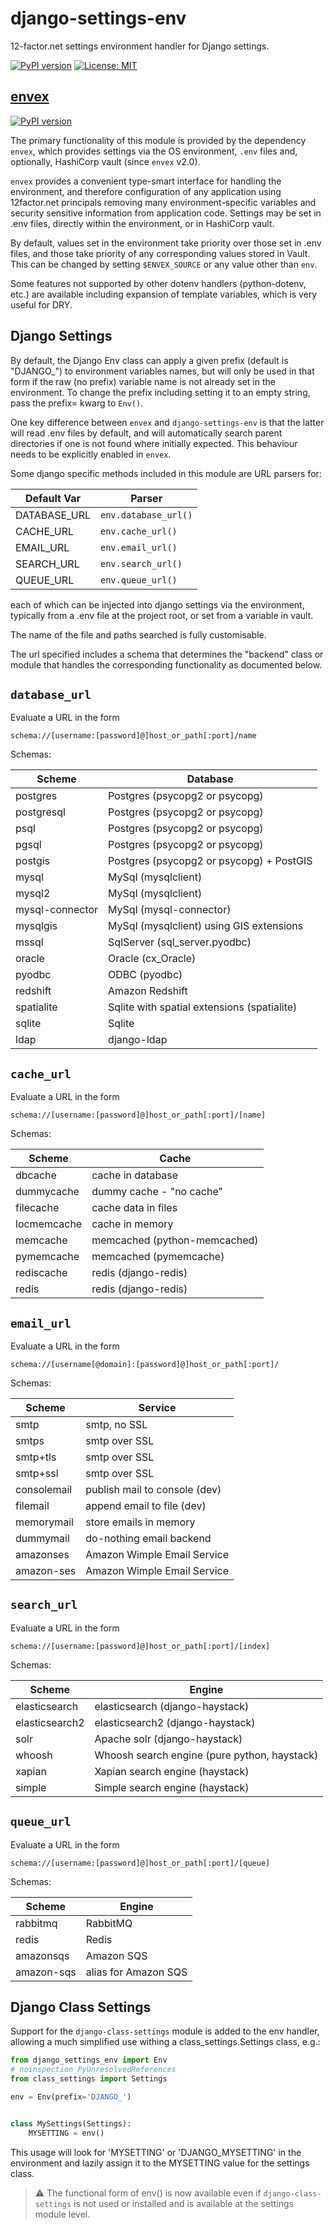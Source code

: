 # django-settings-env

12-factor.net settings environment handler for Django settings.

[![PyPI version](https://badge.fury.io/py/django-settings-env.svg)](https://badge.fury.io/py/django-settings-env)
[![License: MIT](https://img.shields.io/badge/License-MIT-green.svg)](https://opensource.org/licenses/MIT)

## [envex](https://pypi.org/envex)

[![PyPI version](https://badge.fury.io/py/envex.svg)](https://badge.fury.io/py/envex)

The primary functionality of this module is provided by the dependency `envex`,
which provides settings via the OS environment, `.env` files and, optionally,
HashiCorp vault (since `envex` v2.0).

`envex` provides a convenient type-smart interface for handling the environment, and therefore
configuration of any application using 12factor.net principals removing many environment-specific
variables and security sensitive information from application code.
Settings may be set in .env files, directly within the environment, or in HashiCorp vault.

By default, values set in the environment take priority over those set in .env files, and
those take priority of any corresponding values stored in Vault.
This can be changed by setting `$ENVEX_SOURCE` or any value other than `env`.

Some features not supported by other dotenv handlers (python-dotenv, etc.) are available
including expansion of template variables, which is very useful for DRY.

## Django Settings

By default, the Django Env class can apply a given prefix (default is "DJANGO_")
to environment variables names, but will only be used in that form if the raw (no prefix)
variable name is not already set in the environment.
To change the prefix including setting it to an empty string, pass the prefix= kwarg to `Env()`.

One key difference between `envex` and `django-settings-env` is that the latter will read .env files
by default, and will automatically search parent directories if one is not found where initially expected.
This behaviour needs to be explicitly enabled in `envex`.

Some django specific methods included in this module are URL parsers for:

| Default Var  | Parser               |
|--------------|----------------------|
| DATABASE_URL | `env.database_url()` |
| CACHE_URL    | `env.cache_url()`    |
| EMAIL_URL    | `env.email_url()`    |
| SEARCH_URL   | `env.search_url()`   |
| QUEUE_URL    | `env.queue_url()`    |

each of which can be injected into django settings via the environment, typically
from a .env file at the project root, or set from a variable in vault.

The name of the file and paths searched is fully customisable.

The url specified includes a schema that determines the "backend" class or module
that handles the corresponding functionality as documented below.

## `database_url`

Evaluate a URL in the form

```
schema://[username:[password]@]host_or_path[:port]/name
```

Schemas:

| Scheme          | Database                                    |
|-----------------|---------------------------------------------|
| postgres        | Postgres (psycopg2 or psycopg)              |
| postgresql      | Postgres (psycopg2 or psycopg)              |
| psql            | Postgres (psycopg2 or psycopg)              |
| pgsql           | Postgres (psycopg2 or psycopg)              |
| postgis         | Postgres (psycopg2 or psycopg) + PostGIS    |
| mysql           | MySql (mysqlclient)                         |
| mysql2          | MySql (mysqlclient)                         |
| mysql-connector | MySql (mysql-connector)                     |
| mysqlgis        | MySql (mysqlclient) using GIS extensions    |
| mssql           | SqlServer (sql_server.pyodbc)               |
| oracle          | Oracle (cx_Oracle)                          |
| pyodbc          | ODBC (pyodbc)                               |
| redshift        | Amazon Redshift                             |
| spatialite      | Sqlite with spatial extensions (spatialite) |
| sqlite          | Sqlite                                      |
| ldap            | django-ldap                                 |

## `cache_url`

Evaluate a URL in the form

```
schema://[username:[password]@]host_or_path[:port]/[name]
```

Schemas:

| Scheme      | Cache                        |
|-------------|------------------------------|
| dbcache     | cache in database            |
| dummycache  | dummy cache - "no cache"     |
| filecache   | cache data in files          |
| locmemcache | cache in memory              |
| memcache    | memcached (python-memcached) |
| pymemcache  | memcached (pymemcache)       |
| rediscache  | redis (django-redis)         |
| redis       | redis (django-redis)         |

## `email_url`

Evaluate a URL in the form

```
schema://[username[@domain]:[password]@]host_or_path[:port]/
```

Schemas:

| Scheme      | Service                       |
|-------------|-------------------------------|
| smtp        | smtp, no SSL                  |
| smtps       | smtp over SSL                 |
| smtp+tls    | smtp over SSL                 |
| smtp+ssl    | smtp over SSL                 |
| consolemail | publish mail to console (dev) |
| filemail    | append email to file (dev)    |
| memorymail  | store emails in memory        |
| dummymail   | do-nothing email backend      |
| amazonses   | Amazon Wimple Email Service   |
| amazon-ses  | Amazon Wimple Email Service   |

## `search_url`

Evaluate a URL in the form

```
schema://[username:[password]@]host_or_path[:port]/[index]
```

Schemas:

| Scheme         | Engine                                       |
|----------------|----------------------------------------------|
| elasticsearch  | elasticsearch (django-haystack)              |
| elasticsearch2 | elasticsearch2 (django-haystack)             |
| solr           | Apache solr (django-haystack)                |
| whoosh         | Whoosh search engine (pure python, haystack) |
| xapian         | Xapian search engine (haystack)              |
| simple         | Simple search engine (haystack)              |

## `queue_url`

Evaluate a URL in the form

```
schema://[username:[password]@]host_or_path[:port]/[queue]
```

Schemas:

| Scheme     | Engine               |
|------------|----------------------|
| rabbitmq   | RabbitMQ             |
| redis      | Redis                |
| amazonsqs  | Amazon SQS           |
| amazon-sqs | alias for Amazon SQS |

Django Class Settings
---------------------

Support for the `django-class-settings` module is added to the env handler, allowing
a much simplified use withing a class_settings.Settings class, e.g.:

```python
from django_settings_env import Env
# noinspection PyUnresolvedReferences
from class_settings import Settings

env = Env(prefix='DJANGO_')


class MySettings(Settings):
    MYSETTING = env()
```

This usage will look for 'MYSETTING' or 'DJANGO_MYSETTING' in the environment and lazily
assign it to the MYSETTING value for the settings class.

> :warning: The functional form of env() is now available even if `django-class-settings` is not
> used or installed and is available at the settings module level.
